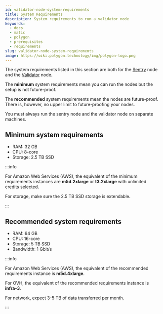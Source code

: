 ```yaml
---
id: validator-node-system-requirements
title: System Requirements
description: System requirements to run a validator node
keywords:
  - docs
  - matic
  - polygon
  - prerequisites
  - requirements
slug: validator-node-system-requirements
image: https://wiki.polygon.technology/img/polygon-logo.png
---
```


The system requirements listed in this section are both for the [Sentry](/docs/maintain/glossary.md#sentry) node and the [Validator](/docs/maintain/glossary.md#validator) node.

The **minimum** system requirements mean you can run the nodes but the setup is not future-proof.

The **recommended** system requirements mean the nodes are future-proof. There is, however, no upper limit to future-proofing your nodes.

You must always run the sentry node and the validator node on separate machines.

## Minimum system requirements

* RAM: 32 GB
* CPU: 8-core
* Storage: 2.5 TB SSD

:::info

For Amazon Web Services (AWS), the equivalent of the minimum requirements instances are **m5d.2xlarge** or **t3.2xlarge** with unlimited credits selected.

For storage, make sure the 2.5 TB SSD storage is extendable.

:::

## Recommended system requirements

* RAM: 64 GB
* CPU: 16-core
* Storage: 5 TB SSD
* Bandwidth: 1 Gbit/s

:::info

For Amazon Web Services (AWS), the equivalent of the recommended requirements instance is **m5d.4xlarge**.

For OVH, the equivalent of the recommended requirements instance is **infra-3**.

For network, expect 3-5 TB of data transferred per month.

:::
